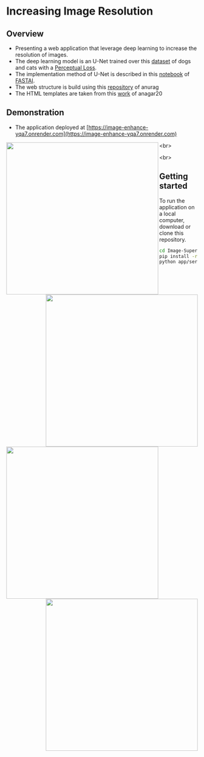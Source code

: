 # Increasing Image Resolution

## Overview 

- Presenting a web application that leverage deep learning to increase the resolution of images.
- The deep learning model is an U-Net trained over this [dataset](https://www.robots.ox.ac.uk/~vgg/data/pets/) of dogs and cats with a [Perceptual Loss](https://arxiv.org/abs/1603.08155).
- The implementation method of U-Net is described in this [notebook](https://github.com/fastai/course-v3/blob/master/nbs/dl1/lesson7-superres.ipynb) of [FASTAI](https://www.fast.ai/).
- The web structure is build using this [repository](https://github.com/feiwu77777/fastai-v3) of anurag
- The HTML templates are taken from this [work](https://github.com/anagar20/Resnet-Image-Classification-Flask-App) of anagar20

## Demonstration
- The application deployed at [https://image-enhance-yqa7.onrender.com](https://image-enhance-yqa7.onrender.com)

<img src='https://user-images.githubusercontent.com/34350063/68475823-73ec4480-0229-11ea-9f4e-d3cc309f139a.png' align="left" width=400>
<img src='https://user-images.githubusercontent.com/34350063/68475991-da716280-0229-11ea-9eb4-d3a79d272dc2.png' align="right" width=400>

<br\>

<img src='https://user-images.githubusercontent.com/34350063/68476009-e65d2480-0229-11ea-9ff0-0ab76477fc03.png' align="left" width=400>
<img src='https://user-images.githubusercontent.com/34350063/68476030-f2e17d00-0229-11ea-882e-87af720df30c.png' align="right" width=400>

<br\>

## Getting started

To run the application on a local computer, download or clone this repository.
```bash
cd Image-Super-Resolution
pip install -r requirements 
python app/server.py serve
```
